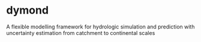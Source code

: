 # dymond
A flexible modelling framework for hydrologic simulation and prediction with uncertainty estimation from catchment to continental scales
